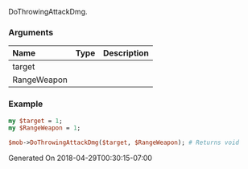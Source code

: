 DoThrowingAttackDmg.
### Arguments
**Name**|**Type**|**Description**
:---|:---|:---
target||
RangeWeapon||

### Example

```perl
my $target = 1;
my $RangeWeapon = 1;

$mob->DoThrowingAttackDmg($target, $RangeWeapon); # Returns void
```


Generated On 2018-04-29T00:30:15-07:00